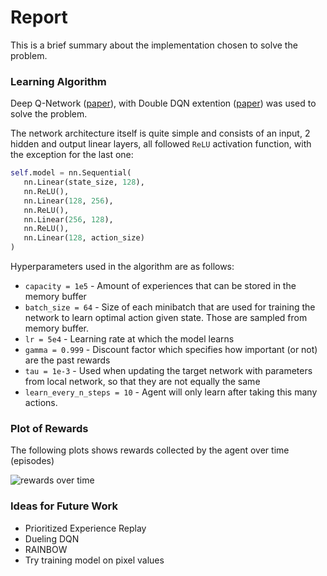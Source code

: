 # Report

This is a brief summary about the implementation chosen to solve the problem.

### Learning Algorithm

Deep Q-Network ([paper](https://storage.googleapis.com/deepmind-media/dqn/DQNNaturePaper.pdf)), 
with Double DQN extention ([paper](https://arxiv.org/abs/1509.06461)) was used to solve the problem.

The network architecture itself is quite simple and consists of an input, 2 hidden and output linear layers, all followed ```ReLU```
activation function, with the exception for the last one:

```python
self.model = nn.Sequential(
   nn.Linear(state_size, 128),
   nn.ReLU(),
   nn.Linear(128, 256),
   nn.ReLU(),
   nn.Linear(256, 128),
   nn.ReLU(),
   nn.Linear(128, action_size)
)
```

Hyperparameters used in the algorithm are as follows:

- ```capacity = 1e5``` - Amount of experiences that can be stored in the memory buffer
- ```batch_size = 64``` - Size of each minibatch that are used for training the network to learn optimal action given state. Those are sampled from memory buffer.
- ```lr = 5e4``` - Learning rate at which the model learns
- ```gamma = 0.999``` - Discount factor which specifies how important (or not) are the past rewards
- ```tau = 1e-3``` - Used when updating the target network with parameters from local network, so that they are not equally the same
- ```learn_every_n_steps = 10``` - Agent will only learn after taking this many actions.

### Plot of Rewards

The following plots shows rewards collected by the agent over time (episodes)

![rewards over time](rewards-plot.jpg)

### Ideas for Future Work

- Prioritized Experience Replay
- Dueling DQN
- RAINBOW
- Try training model on pixel values
